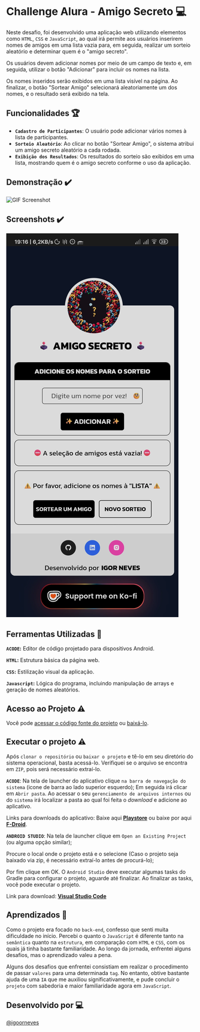 # Challenge Alura - Amigo Secreto :computer: 

Neste desafio, foi desenvolvido uma aplicação web utilizando elementos como ```HTML```, ```CSS``` e ```JavaScript```, ao qual irá permite aos usuários inserirem nomes de amigos em uma lista vazia para, em seguida, realizar um sorteio aleatório e determinar quem é o "amigo secreto".

Os usuários devem adicionar nomes por meio de um campo de texto e, em seguida, utilizar o botão "Adicionar" para incluir os nomes na lista.

Os nomes inseridos serão exibidos em uma lista visível na página. Ao finalizar, o botão "Sortear Amigo" selecionará aleatoriamente um dos nomes, e o resultado será exibido na tela.
## Funcionalidades :trophy: 

- **```Cadastro de Participantes```**: O usuário pode adicionar vários nomes à lista de participantes.
- **```Sorteio Aleatório```**: Ao clicar no botão "Sortear Amigo", o sistema atribui um amigo secreto aleatório a cada rodada.
- **```Exibição dos Resultados```**: Os resultados do sorteio são exibidos em uma lista, mostrando quem é o amigo secreto conforme o uso da aplicação.


## Demonstração :heavy_check_mark:

![GIF Screenshot](https://github.com/igoornevees/amigoSecreto/blob/56113807ae20e6adccd83fb992b55a24995e9490/src/assets/img/Screenrecorder-GIF.gif)


## Screenshots :heavy_check_mark:

![App Screenshot](https://raw.githubusercontent.com/igoornevees/amigoSecreto/refs/heads/main/src/assets/img/Screenshot.webp)


## Ferramentas Utilizadas :book:

**```ACODE```:** Editor de código projetado para dispositivos Android.

**```HTML```:** Estrutura básica da página web. 

**```CSS```:** Estilização visual da aplicação.

**```Javascript```:** Lógica do programa, incluindo manipulação de arrays e geração de nomes aleatórios.


## Acesso ao Projeto :warning:

Você pode [acessar o código fonte do projeto](add_link) ou [baixá-lo](add_link).
    
## Executar o projeto :warning: 

Após ```clonar o repositório``` ou ```baixar o projeto``` e tê-lo em seu diretório do sistema operacional, basta acessá-lo. Verifiquei se o arquivo se encontra em ```ZIP```, pois será necessário extraí-lo.

**```ACODE```**: Na tela de launcher do aplicativo clique  ```na barra de navegação do sistema``` (icone de barra ao lado superior esquerdo);
Em seguida irá clicar em ```Abrir pasta```.
Ao acessar o seu ```gerenciamento de arquivos internos``` ou do ```sistema``` irá localizar a pasta ao qual foi feita o _download_ e adicione ao aplicativo.

Links para downloads do aplicativo:
Baixe aqui [**Playstore**]() ou baixe por aqui [**F-Droid**](https://f-droid.org/packages/com.foxdebug.acode/).




**```ANDROID STUDIO```**: Na tela de launcher clique em ```Open an Existing Project``` (ou alguma opção similar);

Procure o local onde o projeto está e o selecione (Caso o projeto seja baixado via zip, é necessário extraí-lo antes de procurá-lo);

Por fim clique em OK.
O ```Android Studio``` deve executar algumas tasks do Gradle para configurar o projeto, aguarde até finalizar. Ao finalizar as tasks, você pode executar o projeto.

Link para download:
[**Visual Studio Code**](https://code.visualstudio.com/)


## Aprendizados :book:

Como o projeto era focado no ```back-end```, confesso que senti muita dificuldade no início. Percebi o quanto o ```JavaScript``` é diferente tanto na ```semântica``` quanto na ```estrutura```, em comparação com ```HTML``` e ```CSS```, com os quais já tinha bastante familiaridade. Ao longo da jornada, enfrentei alguns desafios, mas o aprendizado valeu a pena.

Alguns dos desafios que enfrentei consistiam em realizar o procedimento de passar ```valores``` para uma determinada ```tag```. No entanto, obtive bastante ajuda de uma ```IA``` que me auxiliou significativamente, e pude concluir o ```projeto``` com sabedoria e maior familiaridade agora em ```JavaScript```.
## Desenvolvido por :computer:
[@igoorneves](https://www.github.com/igoornevees)

